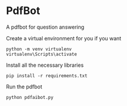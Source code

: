 # PdfBot
A pdfbot for question answering

Create a virtual environment for you if you want
```
python -m venv virtualenv
virtualenv\Scripts\activate
```
Install all the necessary libraries

```
pip install -r requirements.txt
```
Run the pdfbot
```
python pdfaibot.py
```

